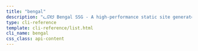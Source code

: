 ```yaml
---
title: "bengal"
description: "ᓚᘏᗢ Bengal SSG - A high-performance static site generator."
type: cli-reference
template: cli-reference/list.html
cli_name: bengal
css_class: api-content
---
```

